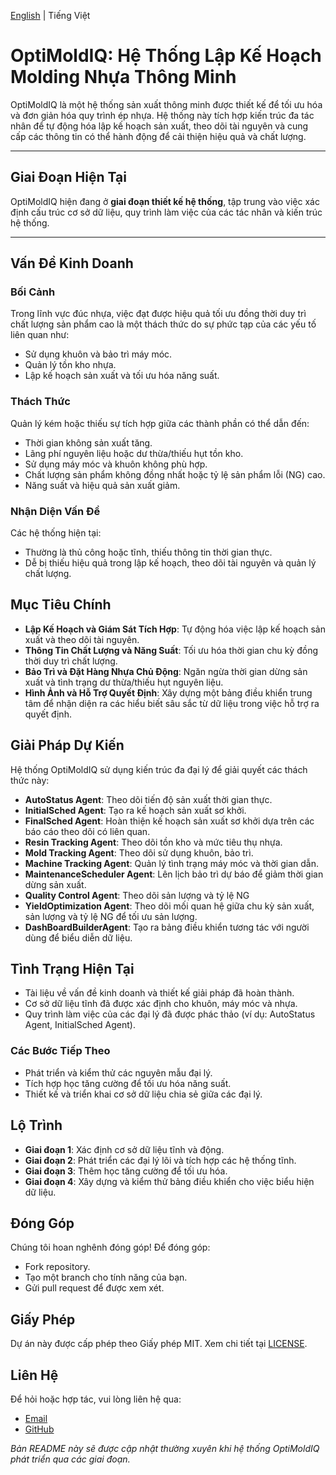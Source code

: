 [English](https://github.com/ThuyHaLE/OptiMoldIQ/blob/main/README.md) | Tiếng Việt

# OptiMoldIQ: Hệ Thống Lập Kế Hoạch Molding Nhựa Thông Minh

OptiMoldIQ là một hệ thống sản xuất thông minh được thiết kế để tối ưu hóa và đơn giản hóa quy trình ép nhựa. Hệ thống này tích hợp kiến trúc đa tác nhân để tự động hóa lập kế hoạch sản xuất, theo dõi tài nguyên và cung cấp các thông tin có thể hành động để cải thiện hiệu quả và chất lượng.

---
## Giai Đoạn Hiện Tại
OptiMoldIQ hiện đang ở **giai đoạn thiết kế hệ thống**, tập trung vào việc xác định cấu trúc cơ sở dữ liệu, quy trình làm việc của các tác nhân và kiến trúc hệ thống.

---

## Vấn Đề Kinh Doanh
### Bối Cảnh
Trong lĩnh vực đúc nhựa, việc đạt được hiệu quả tối ưu đồng thời duy trì chất lượng sản phẩm cao là một thách thức do sự phức tạp của các yếu tố liên quan như:
- Sử dụng khuôn và bảo trì máy móc.
- Quản lý tồn kho nhựa.
- Lập kế hoạch sản xuất và tối ưu hóa năng suất.

### Thách Thức
Quản lý kém hoặc thiếu sự tích hợp giữa các thành phần có thể dẫn đến:
- Thời gian không sản xuất tăng.
- Lãng phí nguyên liệu hoặc dư thừa/thiếu hụt tồn kho.
- Sử dụng máy móc và khuôn không phù hợp.
- Chất lượng sản phẩm không đồng nhất hoặc tỷ lệ sản phẩm lỗi (NG) cao.
- Năng suất và hiệu quả sản xuất giảm.

### Nhận Diện Vấn Đề
Các hệ thống hiện tại:
- Thường là thủ công hoặc tĩnh, thiếu thông tin thời gian thực.
- Dễ bị thiếu hiệu quả trong lập kế hoạch, theo dõi tài nguyên và quản lý chất lượng.

## Mục Tiêu Chính
- **Lập Kế Hoạch và Giám Sát Tích Hợp**: Tự động hóa việc lập kế hoạch sản xuất và theo dõi tài nguyên.
- **Thông Tin Chất Lượng và Năng Suất**: Tối ưu hóa thời gian chu kỳ đồng thời duy trì chất lượng.
- **Bảo Trì và Đặt Hàng Nhựa Chủ Động**: Ngăn ngừa thời gian dừng sản xuất và tình trạng dư thừa/thiếu hụt nguyên liệu.
- **Hình Ảnh và Hỗ Trợ Quyết Định**: Xây dựng một bảng điều khiển trung tâm để nhận diện ra các hiểu biết sâu sắc từ dữ liệu trong việc hỗ trợ ra quyết định.

## Giải Pháp Dự Kiến
Hệ thống OptiMoldIQ sử dụng kiến trúc đa đại lý để giải quyết các thách thức này:
- **AutoStatus Agent**: Theo dõi tiến độ sản xuất thời gian thực.
- **InitialSched Agent**: Tạo ra kế hoạch sản xuất sơ khởi.
- **FinalSched Agent**: Hoàn thiện kế hoạch sản xuất sơ khởi dựa trên các báo cáo theo dõi có liên quan.
- **Resin Tracking Agent**: Theo dõi tồn kho và mức tiêu thụ nhựa.
- **Mold Tracking Agent**: Theo dõi sử dụng khuôn, bảo trì.
- **Machine Tracking Agent**: Quản lý tình trạng máy móc và thời gian dẫn.
- **MaintenanceScheduler Agent**: Lên lịch bảo trì dự báo để giảm thời gian dừng sản xuất.
- **Quality Control Agent**: Theo dõi sản lượng và tỷ lệ NG
- **YieldOptimization Agent**: Theo dõi mối quan hệ giữa chu kỳ sản xuất, sản lượng và tỷ lệ NG để tối ưu sản lượng.
- **DashBoardBuilderAgent**: Tạo ra bảng điều khiển tương tác với người dùng để biểu diễn dữ liệu.

## Tình Trạng Hiện Tại
- Tài liệu về vấn đề kinh doanh và thiết kế giải pháp đã hoàn thành.
- Cơ sở dữ liệu tĩnh đã được xác định cho khuôn, máy móc và nhựa.
- Quy trình làm việc của các đại lý đã được phác thảo (ví dụ: AutoStatus Agent, InitialSched Agent).

### Các Bước Tiếp Theo
- Phát triển và kiểm thử các nguyên mẫu đại lý.
- Tích hợp học tăng cường để tối ưu hóa năng suất.
- Thiết kế và triển khai cơ sở dữ liệu chia sẻ giữa các đại lý.

## Lộ Trình
- **Giai đoạn 1**: Xác định cơ sở dữ liệu tĩnh và động.
- **Giai đoạn 2**: Phát triển các đại lý lõi và tích hợp các hệ thống tĩnh.
- **Giai đoạn 3**: Thêm học tăng cường để tối ưu hóa.
- **Giai đoạn 4**: Xây dựng và kiểm thử bảng điều khiển cho việc biểu hiện dữ liệu.

## Đóng Góp
Chúng tôi hoan nghênh đóng góp! Để đóng góp:
- Fork repository.
- Tạo một branch cho tính năng của bạn.
- Gửi pull request để được xem xét.

## Giấy Phép
Dự án này được cấp phép theo Giấy phép MIT. Xem chi tiết tại [LICENSE](https://github.com/ThuyHaLE/OptiMoldIQ/blob/main/LICENSE).

## Liên Hệ
Để hỏi hoặc hợp tác, vui lòng liên hệ qua:
- [Email](mailto:thuyha.le0590@gmail.com)
- [GitHub](https://github.com/ThuyHaLE)

*Bản README này sẽ được cập nhật thường xuyên khi hệ thống OptiMoldIQ phát triển qua các giai đoạn.*
